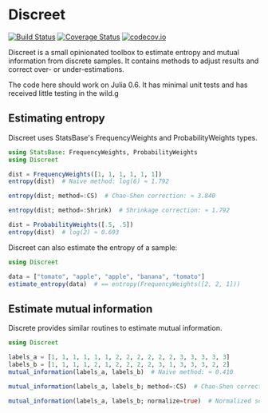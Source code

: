 # Discreet

[![Build Status](https://travis-ci.org/cynddl/Discreet.jl.svg?branch=master)](https://travis-ci.org/cynddl/Discreet.jl)
[![Coverage Status](https://coveralls.io/repos/cynddl/Discreet.jl/badge.svg?branch=master&service=github)](https://coveralls.io/github/cynddl/Discreet.jl?branch=master)
[![codecov.io](http://codecov.io/github/cynddl/Discreet.jl/coverage.svg?branch=master)](http://codecov.io/github/cynddl/Discreet.jl?branch=master)

Discreet is a small opinionated toolbox to estimate entropy and mutual information from discrete samples. It contains methods to adjust results and correct over- or under-estimations.

The code here should work on Julia 0.6. It has minimal unit tests and has received little testing in the wild.g

## Estimating entropy

Discreet uses StatsBase's FrequencyWeights and ProbabilityWeights types.

```julia
using StatsBase: FrequencyWeights, ProbabilityWeights
using Discreet

dist = FrequencyWeights([1, 1, 1, 1, 1, 1])
entropy(dist)  # Naive method: log(6) ≈ 1.792

entropy(dist; method=:CS)  # Chao-Shen correction: ≈ 3.840

entropy(dist; method=:Shrink)  # Shrinkage correction: ≈ 1.792

dist = ProbabilityWeights([.5, .5])
entropy(dist)  # log(2) ≈ 0.693
```

Discreet can also estimate the entropy of a sample:

```julia
using Discreet

data = ["tomato", "apple", "apple", "banana", "tomato"]
estimate_entropy(data)  # == entropy(FrequencyWeights([2, 2, 1]))
```

## Estimate mutual information

Discrete provides similar routines to estimate mutual information.

```julia
using Discreet

labels_a = [1, 1, 1, 1, 1, 1, 2, 2, 2, 2, 2, 2, 3, 3, 3, 3, 3]
labels_b = [1, 1, 1, 1, 2, 1, 2, 2, 2, 2, 3, 1, 3, 3, 3, 2, 2]
mutual_information(labels_a, labels_b)  # Naive method: ≈ 0.410

mutual_information(labels_a, labels_b; method=:CS)  # Chao-Shen correction: ≈ 0.148

mutual_information(labels_a, labels_b; normalize=true)  # Normalized score (between 0 and 1): ≈ 0.382
```
